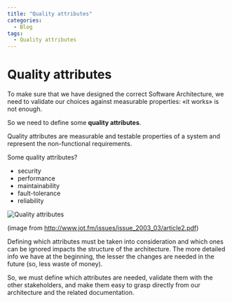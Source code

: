```yaml
---
title: "Quality attributes"
categories:
  - Blog
tags:
  - Quality attributes
---
```


# Quality attributes

To make sure that we have designed the correct Software Architecture, we need to validate our choices against measurable properties: «it works» is not enough.

So we need to define some **quality attributes**.

Quality attributes are measurable and testable properties of a system and represent the non-functional requirements. 

Some quality attributes?

* security
* performance
* maintainability
* fault-tolerance
* reliability

![Quality attributes](/images/002-quality-attributes/quality-attributes.jpg)

(image from http://www.jot.fm/issues/issue_2003_03/article2.pdf)

Defining which attributes must be taken into consideration and which ones can be ignored impacts the structure of the architecture. The more detailed info we have at the beginning, the lesser the changes are needed in the future (so, less waste of money).

So, we must define which attributes are needed, validate them with the other stakeholders, and make them easy to grasp directly from our architecture and the related documentation.
